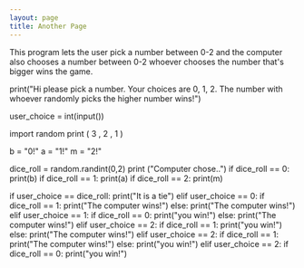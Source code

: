 ```yaml
---
layout: page
title: Another Page
---
```


This program lets the user pick a number between 0-2 and the computer also chooses a number between 0-2 whoever chooses the number that's bigger wins the game. 

print("Hi please pick a number. Your choices are 0, 1, 2. The number with whoever randomly picks the higher number wins!") 

user_choice = int(input())

import random 
print ( 3 , 2 , 1 )

b = "0!" 
a = "1!" 
m = "2!"

dice_roll = random.randint(0,2)
print ("Computer chose..")
if dice_roll == 0: 
    print(b)
if dice_roll == 1:
    print(a)
if dice_roll == 2:
    print(m) 
    
if user_choice == dice_roll: 
    print("It is a tie")
elif user_choice == 0: 
    if dice_roll == 1: 
        print("The computer wins!")
    else: 
        print("The computer wins!")
elif user_choice == 1: 
    if dice_roll == 0: 
        print("you win!")
    else: 
        print("The computer wins!") 
elif user_choice == 2: 
    if dice_roll == 1: 
        print("you win!")
    else:
        print("The computer wins!")
elif user_choice == 2: 
    if dice_roll == 1: 
        print("The computer wins!")
    else: 
        print("you win!")
elif user_choice == 2: 
    if dice_roll == 0: 
        print("you win!")
